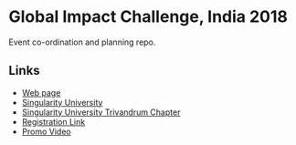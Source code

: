# Global Impact Challenge, India 2018

Event co-ordination and planning repo.

## Links

- [Web page][web]
- [Singularity University][su]
- [Singularity University Trivandrum Chapter][sutrv]
- [Registration Link][reg]
- [Promo Video][video]

[web]: a
[su]: https://su.org/
[sutrv]: a
[reg]: a
[video]: a
